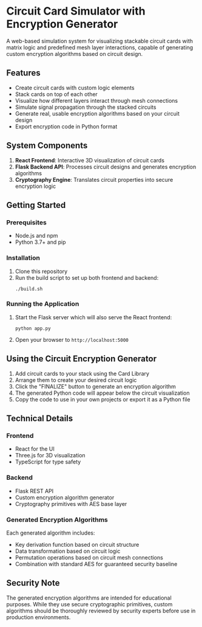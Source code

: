 # Circuit Card Simulator with Encryption Generator

A web-based simulation system for visualizing stackable circuit cards with matrix logic and predefined mesh layer interactions, capable of generating custom encryption algorithms based on circuit design.

## Features

- Create circuit cards with custom logic elements
- Stack cards on top of each other
- Visualize how different layers interact through mesh connections
- Simulate signal propagation through the stacked circuits
- Generate real, usable encryption algorithms based on your circuit design
- Export encryption code in Python format

## System Components

1. **React Frontend**: Interactive 3D visualization of circuit cards
2. **Flask Backend API**: Processes circuit designs and generates encryption algorithms
3. **Cryptography Engine**: Translates circuit properties into secure encryption logic

## Getting Started

### Prerequisites

- Node.js and npm
- Python 3.7+ and pip

### Installation

1. Clone this repository
2. Run the build script to set up both frontend and backend:
   ```
   ./build.sh
   ```

### Running the Application

1. Start the Flask server which will also serve the React frontend:
   ```
   python app.py
   ```
2. Open your browser to `http://localhost:5000`

## Using the Circuit Encryption Generator

1. Add circuit cards to your stack using the Card Library
2. Arrange them to create your desired circuit logic
3. Click the "FINALIZE" button to generate an encryption algorithm
4. The generated Python code will appear below the circuit visualization
5. Copy the code to use in your own projects or export it as a Python file

## Technical Details

### Frontend

- React for the UI
- Three.js for 3D visualization
- TypeScript for type safety

### Backend

- Flask REST API
- Custom encryption algorithm generator
- Cryptography primitives with AES base layer

### Generated Encryption Algorithms

Each generated algorithm includes:

- Key derivation function based on circuit structure
- Data transformation based on circuit logic
- Permutation operations based on circuit mesh connections
- Combination with standard AES for guaranteed security baseline

## Security Note

The generated encryption algorithms are intended for educational purposes. While they use secure cryptographic primitives, custom algorithms should be thoroughly reviewed by security experts before use in production environments. 